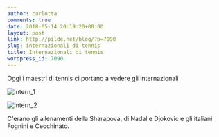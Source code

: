 ```yaml
---
author: carlotta
comments: true
date: 2018-05-14 20:19:20+00:00
layout: post
link: http://pilde.net/blog/?p=7090
slug: internazionali-di-tennis
title: Internazionali di tennis
wordpress_id: 7090
---
```


Oggi i maestri di tennis ci portano a vedere gli internazionali

![intern_1]({{baseurl}}/uploads/2018/05/intern_1.jpg)


 ![intern_2]({{baseurl}}/uploads/2018/05/intern_2.jpg)


C'erano gli allenamenti della Sharapova, di Nadal e Djokovic e gli italiani Fognini e Cecchinato.
